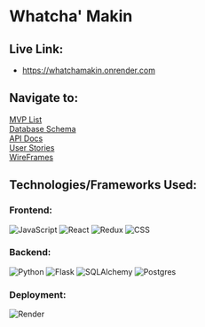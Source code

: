 # Whatcha' Makin



## Live Link: 
   - https://whatchamakin.onrender.com

## Navigate to:

[MVP List](https://github.com/avengeance/whatcha_makin/wiki/MVP-List)\
[Database Schema](https://github.com/avengeance/whatcha_makin/wiki/DB-Schema)\
[API Docs](https://github.com/avengeance/whatcha_makin/wiki/API-Docs)\
[User Stories](https://github.com/avengeance/whatcha_makin/wiki/User-Stories)\
[WireFrames](https://github.com/avengeance/whatcha_makin/wiki/Wireframe)


## Technologies/Frameworks Used:

### Frontend:
![JavaScript](https://img.shields.io/badge/Javascript-F7DF1E?style=for-the-badge&logo=javascript&logoColor=black)
![React](https://img.shields.io/badge/react-676E77?style=for-the-badge&logo=react&logoColor=#61DAFB)
![Redux](https://img.shields.io/badge/Redux-764ABC?style=for-the-badge&logo=redux&logoColor=white)
![CSS](https://img.shields.io/badge/CSS3-1572B6?style=for-the-badge&logo=css3&logoColor=white)

### Backend:
![Python](https://img.shields.io/badge/Python-4081B3?style=for-the-badge&logo=python&logoColor=ffe66a)
![Flask](https://img.shields.io/badge/Flask-000000?style=for-the-badge&logo=flask&logoColor=white)
![SQLAlchemy](https://img.shields.io/badge/SQLAlchemy-D71F00?style=for-the-badge&logoColor=white)
![Postgres](https://img.shields.io/badge/Postgres-4169E1?style=for-the-badge&logo=postgresql&logoColor=white)


### Deployment:
![Render](https://img.shields.io/badge/Render-46E3B7?style=for-the-badge&logo=render&logoColor=white)
